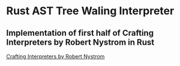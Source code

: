 # Rust AST Tree Waling Interpreter
## Implementation of first half of Crafting Interpreters by Robert Nystrom in Rust
[Crafting Interpreters by Robert Nystrom](https://craftinginterpreters.com/contents.html)
